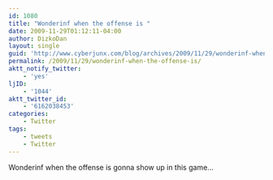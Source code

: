 ```yaml
---
id: 1080
title: "Wonderinf when the offense is "
date: 2009-11-29T01:12:11-04:00
author: DizkoDan
layout: single
guid: 'http://www.cyberjunx.com/blog/archives/2009/11/29/wonderinf-when-the-offense-is/'
permalink: /2009/11/29/wonderinf-when-the-offense-is/
aktt_notify_twitter:
    - 'yes'
ljID:
    - '1044'
aktt_twitter_id:
    - '6162038453'
categories:
    - Twitter
tags:
    - tweets
    - Twitter
---
```


Wonderinf when the offense is gonna show up in this game…